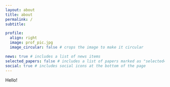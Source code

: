 ```yaml
---
layout: about
title: about
permalink: /
subtitle: 

profile:
  align: right
  image: prof_pic.jpg
  image_circular: false # crops the image to make it circular

news: true # includes a list of news items
selected_papers: false # includes a list of papers marked as "selected={true}"
social: true # includes social icons at the bottom of the page
---
```


Hello! 
